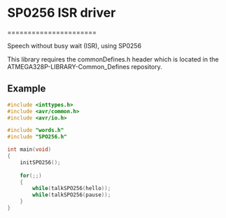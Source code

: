 # SP0256 ISR driver
======================

Speech without busy wait (ISR), using SP0256

This library requires the commonDefines.h header which is located in the ATMEGA328P-LIBRARY-Common_Defines repository.

## Example
```c
#include <inttypes.h>
#include <avr/common.h>
#include <avr/io.h>

#include "words.h"
#include "SPO256.h"

int main(void)
{
	initSPO256();
	
	for(;;)
	{
		while(talkSPO256(hello));
		while(talkSPO256(pause));
	}
}
```
